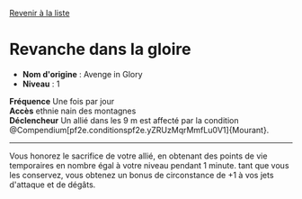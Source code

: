 [Revenir à la liste](..)

# Revanche dans la gloire

 * **Nom d'origine** : Avenge in Glory
 * **Niveau** : 1


<p><strong>Fréquence</strong> Une fois par jour<br><strong>Accès</strong> ethnie nain des montagnes<br><strong>Déclencheur</strong> Un allié dans les 9 m est affecté par la condition @Compendium[pf2e.conditionspf2e.yZRUzMqrMmfLu0V1]{Mourant}.<br></p>
<hr>
<p>Vous honorez le sacrifice de votre allié, en obtenant des points de vie temporaires en nombre égal à votre niveau pendant 1 minute. tant que vous les conservez, vous obtenez un bonus de circonstance de +1 à vos jets d'attaque et de dégâts.&nbsp;</p>